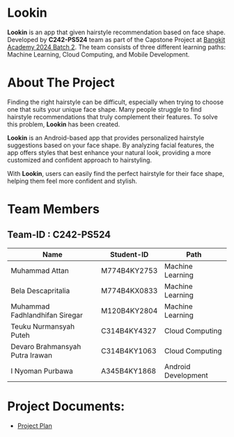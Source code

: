 
# Lookin

**Lookin** is an app that given hairstyle recommendation based on face shape. Developed by **C242-PS524** team as part of the Capstone Project at [Bangkit Academy 2024 Batch 2](https://bangkit.academy). The team consists of three different learning paths: Machine Learning, Cloud Computing, and Mobile Development.

# About The Project

Finding the right hairstyle can be difficult, especially when trying to choose one that suits your unique face shape. Many people struggle to find hairstyle recommendations that truly complement their features. To solve this problem, **Lookin** has been created.

**Lookin** is an Android-based app that provides personalized hairstyle suggestions based on your face shape. By analyzing facial features, the app offers styles that best enhance your natural look, providing a more customized and confident approach to hairstyling.

With **Lookin**, users can easily find the perfect hairstyle for their face shape, helping them feel more confident and stylish.

# Team Members

## Team-ID : C242-PS524


| Name                  | Student-ID  | Path                |
| --------------------- | ----------- | ------------------- | 
| Muhammad Attan   | M774B4KY2753 | Machine Learning    | 
| Bela Descapritalia        | M774B4KX0833 | Machine Learning    |
| Muhammad Fadhlandhifan Siregar | M120B4KY2804 | Machine Learning     |
| Teuku Nurmansyah Puteh   | C314B4KY4327 | Cloud Computing     |
| Devaro Brahmansyah Putra Irawan    | C314B4KY1063 | Cloud Computing |
| I Nyoman Purbawa   | A345B4KY1868 | Android Development |



# Project Documents:
- [Project Plan](https://docs.google.com/document/d/1ipbvaAsDLPsa8rqPz5sVMGLduH_iPsrmaVOPlWUekHU/edit?usp=sharing)